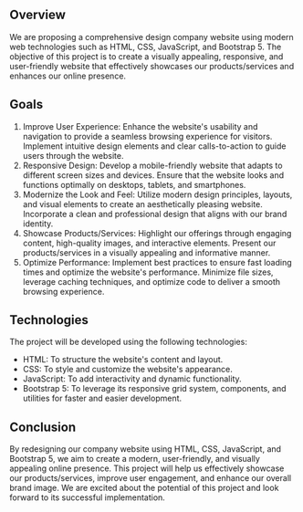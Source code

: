 ## Overview

We are proposing a comprehensive design  company website using modern web technologies such as HTML, CSS, JavaScript, and Bootstrap 5. The objective of this project is to create a visually appealing, responsive, and user-friendly website that effectively showcases our products/services and enhances our online presence.

## Goals

1. Improve User Experience: Enhance the website's usability and navigation to provide a seamless browsing experience for visitors. Implement intuitive design elements and clear calls-to-action to guide users through the website.
2. Responsive Design: Develop a mobile-friendly website that adapts to different screen sizes and devices. Ensure that the website looks and functions optimally on desktops, tablets, and smartphones.
3. Modernize the Look and Feel: Utilize modern design principles, layouts, and visual elements to create an aesthetically pleasing website. Incorporate a clean and professional design that aligns with our brand identity.
4. Showcase Products/Services: Highlight our offerings through engaging content, high-quality images, and interactive elements. Present our products/services in a visually appealing and informative manner.
5. Optimize Performance: Implement best practices to ensure fast loading times and optimize the website's performance. Minimize file sizes, leverage caching techniques, and optimize code to deliver a smooth browsing experience.


## Technologies

The project will be developed using the following technologies:

- HTML: To structure the website's content and layout.
- CSS: To style and customize the website's appearance.
- JavaScript: To add interactivity and dynamic functionality.
- Bootstrap 5: To leverage its responsive grid system, components, and utilities for faster and easier development.


## Conclusion

By redesigning our company website using HTML, CSS, JavaScript, and Bootstrap 5, we aim to create a modern, user-friendly, and visually appealing online presence. This project will help us effectively showcase our products/services, improve user engagement, and enhance our overall brand image. We are excited about the potential of this project and look forward to its successful implementation.